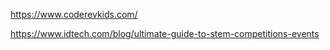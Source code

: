 https://www.coderevkids.com/

https://www.idtech.com/blog/ultimate-guide-to-stem-competitions-events